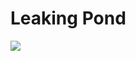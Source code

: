 # Leaking Pond
<img src=https://github.com/bananamoti/leaking_pond/assets/124629435/1c4cf4fb-2b5e-4bc6-b7ce-ede6b47ed41a />
